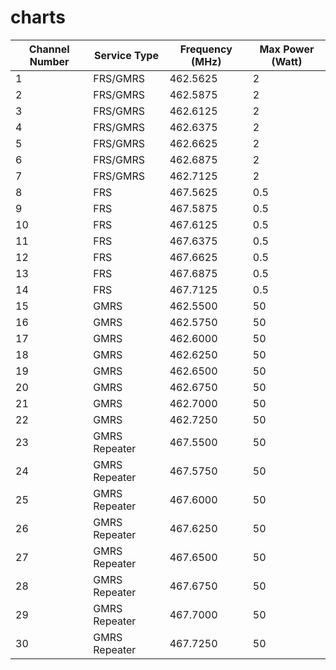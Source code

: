 # charts

| Channel Number | Service Type | Frequency (MHz) | Max Power (Watt) |
|----------------|--------------|------------------|-------------------|
| 1              | FRS/GMRS     | 462.5625         | 2                 |
| 2              | FRS/GMRS     | 462.5875         | 2                 |
| 3              | FRS/GMRS     | 462.6125         | 2                 |
| 4              | FRS/GMRS     | 462.6375         | 2                 |
| 5              | FRS/GMRS     | 462.6625         | 2                 |
| 6              | FRS/GMRS     | 462.6875         | 2                 |
| 7              | FRS/GMRS     | 462.7125         | 2                 |
| 8              | FRS          | 467.5625         | 0.5               |
| 9              | FRS          | 467.5875         | 0.5               |
| 10             | FRS          | 467.6125         | 0.5               |
| 11             | FRS          | 467.6375         | 0.5               |
| 12             | FRS          | 467.6625         | 0.5               |
| 13             | FRS          | 467.6875         | 0.5               |
| 14             | FRS          | 467.7125         | 0.5               |
| 15             | GMRS         | 462.5500         | 50                |
| 16             | GMRS         | 462.5750         | 50                |
| 17             | GMRS         | 462.6000         | 50                |
| 18             | GMRS         | 462.6250         | 50                |
| 19             | GMRS         | 462.6500         | 50                |
| 20             | GMRS         | 462.6750         | 50                |
| 21             | GMRS         | 462.7000         | 50                |
| 22             | GMRS         | 462.7250         | 50                |
| 23             | GMRS Repeater| 467.5500         | 50                |
| 24             | GMRS Repeater| 467.5750         | 50                |
| 25             | GMRS Repeater| 467.6000         | 50                |
| 26             | GMRS Repeater| 467.6250         | 50                |
| 27             | GMRS Repeater| 467.6500         | 50                |
| 28             | GMRS Repeater| 467.6750         | 50                |
| 29             | GMRS Repeater| 467.7000         | 50                |
| 30             | GMRS Repeater| 467.7250         | 50                |
